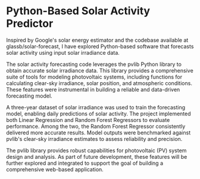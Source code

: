 # Python-Based Solar Activity Predictor
Inspired by Google's solar energy estimator and the codebase available at glassb/solar-forecast, I have explored Python-based software that forecasts solar activity using input solar irradiance data.

The solar activity forecasting code leverages the pvlib Python library to obtain accurate solar irradiance data. This library provides a comprehensive suite of tools for modeling photovoltaic systems, including functions for calculating clear-sky irradiance, solar position, and atmospheric conditions. These features were instrumental in building a reliable and data-driven forecasting model.

A three-year dataset of solar irradiance was used to train the forecasting model, enabling daily predictions of solar activity. The project implemented both Linear Regression and Random Forest Regressors to evaluate performance. Among the two, the Random Forest Regressor consistently delivered more accurate results. Model outputs were benchmarked against pvlib's clear-sky irradiance estimates to assess reliability and precision.


The pvlib library provides robust capabilities for photovoltaic (PV) system design and analysis. As part of future development, these features will be further explored and integrated to support the goal of building a comprehensive web-based application.




